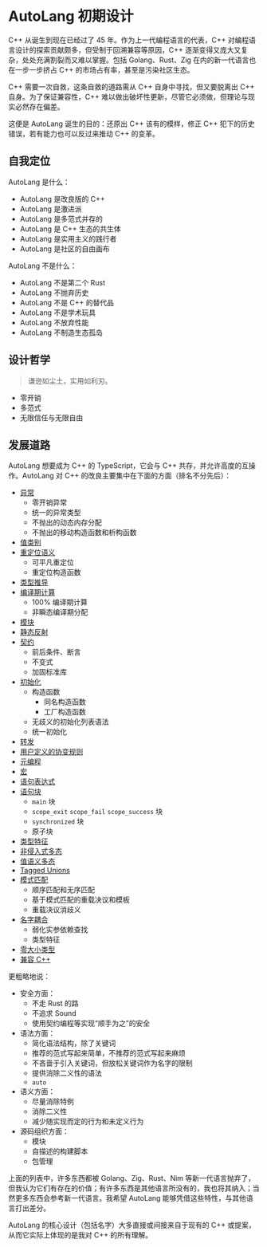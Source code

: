 # AutoLang 初期设计

C++ 从诞生到现在已经过了 45 年。作为上一代编程语言的代表，C++ 对编程语言设计的探索贡献颇多，但受制于回溯兼容等原因，C++ 逐渐变得又庞大又复杂，处处充满割裂而又难以掌握。包括 Golang、Rust、Zig 在内的新一代语言也在一步一步挤占 C++ 的市场占有率，甚至是污染社区生态。

C++ 需要一次自救，这条自救的道路需从 C++ 自身中寻找，但又要脱离出 C++ 自身。为了保证兼容性，C++ 难以做出破坏性更新，尽管它必须做，但理论与现实必然存在偏差。

这便是 AutoLang 诞生的目的：还原出 C++ 该有的模样，修正 C++ 犯下的历史错误，若有能力也可以反过来推动 C++ 的变革。

## 自我定位

AutoLang 是什么：

- AutoLang 是改良版的 C++
- AutoLang 是激进派
- AutoLang 是多范式并存的
- AutoLang 是 C++ 生态的共生体
- AutoLang 是实用主义的践行者
- AutoLang 是社区的自由画布

AutoLang 不是什么：

- AutoLang 不是第二个 Rust
- AutoLang 不抛弃历史
- AutoLang 不是 C++ 的替代品
- AutoLang 不是学术玩具
- AutoLang 不放弃性能
- AutoLang 不制造生态孤岛

## 设计哲学

> 谦逊如尘土，实用如利刃。

- 零开销
- 多范式
- 无限信任与无限自由

## 发展道路

AutoLang 想要成为 C++ 的 TypeScript，它会与 C++ 共存，并允许高度的互操作。AutoLang 对 C++ 的改良主要集中在下面的方面（排名不分先后）：

- [异常](exceptions)
  - 零开销异常
  - 统一的异常类型
  - 不抛出的动态内存分配
  - 不抛出的移动构造函数和析构函数
- [值类别](value-category)
- [重定位语义](relocate)
  - 可平凡重定位
  - 重定位构造函数
- [类型推导](type-deduction)
- [编译期计算](consteval)
  - 100% 编译期计算
  - 非瞬态编译期分配
- [模块](modules)
- [静态反射](reflect)
- [契约](contract)
  - 前后条件、断言
  - 不变式
  - 加固标准库
- [初始化](initialization)
  - 构造函数
    - 同名构造函数
    - 工厂构造函数
  - 无歧义的初始化列表语法
  - 统一初始化
- [转发](forwarding)
- [用户定义的协变规则](covariant)
- [元编程](metaprogramming)
- [宏](macros)
- [语句表达式](statement-expressions)
- [语句块](statement-blocks)
  - `main` 块
  - `scope_exit` `scope_fail` `scope_success` 块
  - `synchronized` 块
  - 原子块
- [类型特征](traits)
- [非侵入式多态](proxy)
- [值语义多态](value-semantic-polymorphism)
- [Tagged Unions](tagged-unions)
- [模式匹配](pattern-matching)
  - 顺序匹配和无序匹配
  - 基于模式匹配的重载决议和模板
  - 重载决议消歧义
- [名字耦合](name-coupling)
  - 弱化实参依赖查找
  - 类型特征
- [零大小类型](zero-sized-types)
- [兼容 C++](cpp)

更粗略地说：

- 安全方面：
  - 不走 Rust 的路
  - 不追求 Sound
  - 使用契约编程等实现“顺手为之”的安全
- 语法方面：
  - 简化语法结构，除了关键词
  - 推荐的范式写起来简单，不推荐的范式写起来麻烦
  - 不吝啬于引入关键词，但放松关键词作为名字的限制
  - 提供消除二义性的语法
  - `auto`
- 语义方面：
  - 尽量消除特例
  - 消除二义性
  - 减少随实现而定的行为和未定义行为
- 源码组织方面：
  - 模块
  - 自描述的构建脚本
  - 包管理

上面的列表中，许多东西都被 Golang、Zig、Rust、Nim 等新一代语言抛弃了，但我认为它们有存在的价值；有许多东西是其他语言所没有的，我也将其纳入；当然更多东西会参考新一代语言。我希望 AutoLang 能够凭借这些特性，与其他语言打出差分。

AutoLang 的核心设计（包括名字）大多直接或间接来自于现有的 C++ 或提案，从而它实际上体现的是我对 C++ 的所有理解。
